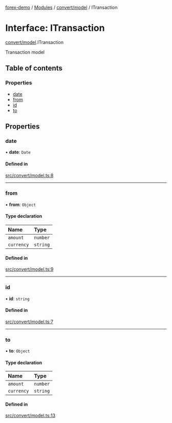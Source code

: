 [forex-demo](../README.md) / [Modules](../modules.md) / [convert/model](../modules/convert_model.md) / ITransaction

# Interface: ITransaction

[convert/model](../modules/convert_model.md).ITransaction

Transaction model

## Table of contents

### Properties

- [date](convert_model.ITransaction.md#date)
- [from](convert_model.ITransaction.md#from)
- [id](convert_model.ITransaction.md#id)
- [to](convert_model.ITransaction.md#to)

## Properties

### date

• **date**: `Date`

#### Defined in

[src/convert/model.ts:8](https://github.com/suphero/forex-demo/blob/a1f2b6b/src/convert/model.ts#L8)

---

### from

• **from**: `Object`

#### Type declaration

| Name       | Type     |
| :--------- | :------- |
| `amount`   | `number` |
| `currency` | `string` |

#### Defined in

[src/convert/model.ts:9](https://github.com/suphero/forex-demo/blob/a1f2b6b/src/convert/model.ts#L9)

---

### id

• **id**: `string`

#### Defined in

[src/convert/model.ts:7](https://github.com/suphero/forex-demo/blob/a1f2b6b/src/convert/model.ts#L7)

---

### to

• **to**: `Object`

#### Type declaration

| Name       | Type     |
| :--------- | :------- |
| `amount`   | `number` |
| `currency` | `string` |

#### Defined in

[src/convert/model.ts:13](https://github.com/suphero/forex-demo/blob/a1f2b6b/src/convert/model.ts#L13)
